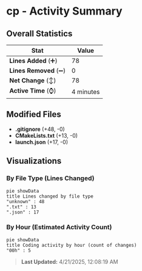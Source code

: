 # cp - Activity Summary 

## Overall Statistics

| Stat                   | Value                                                             |
| ---------------------- | ----------------------------------------------------------------- |
| **Lines Added** (➕)   | 78                                          |
| **Lines Removed** (➖) | 0                                        |
| **Net Change** (↕)    | 78                |
| **Active Time** (⌚)   | 4 minutes |


## Modified Files
- **.gitignore** (+48, -0)
- **CMakeLists.txt** (+13, -0)
- **launch.json** (+17, -0)

## Visualizations

### By File Type (Lines Changed)

```mermaid
pie showData
title Lines changed by file type
"unknown" : 48
".txt" : 13
".json" : 17
```

### By Hour (Estimated Activity Count)

```mermaid
pie showData
title Coding activity by hour (count of changes)
"00h" : 5
```


> **Last Updated:** 4/21/2025, 12:08:19 AM